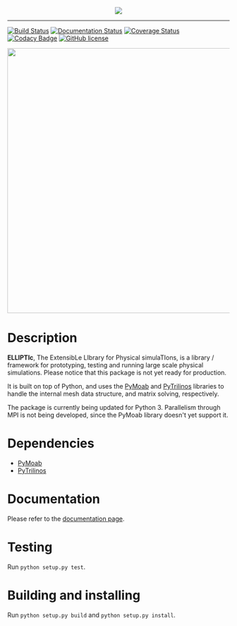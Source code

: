 <p align="center">
  <img src="https://cdn.rawgit.com/gpkc/ELLIPTIc/master/logo.png"/>
</p>

---

[![Build Status](https://travis-ci.org/padmec-reservoir/ELLIPTIc.svg?branch=master)](https://travis-ci.org/padmec-reservoir/ELLIPTIc)
[![Documentation Status](https://readthedocs.org/projects/elliptic/badge/?version=latest)](http://elliptic.readthedocs.io/en/latest/?badge=latest)
[![Coverage Status](https://coveralls.io/repos/github/padmec-reservoir/ELLIPTIc/badge.svg?branch=master)](https://coveralls.io/github/padmec-reservoir/ELLIPTIc?branch=master)
[![Codacy Badge](https://api.codacy.com/project/badge/Grade/025660097e6a41fa9fa6fa590ef28148)](https://www.codacy.com/app/gpkc/ELLIPTIc?utm_source=github.com&utm_medium=referral&utm_content=padmec-reservoir/ELLIPTIc&utm_campaign=badger)
[![GitHub license](https://img.shields.io/badge/license-MIT-blue.svg)](https://raw.githubusercontent.com/gpkc/ELLIPTIc/master/LICENSE)

<p align="center">
  <img src="https://cdn.rawgit.com/gpkc/ELLIPTIc/master/pic.png" width="600"/>
</p>


# Description
**ELLIPTIc**, The ExtensibLe LIbrary for Physical simulaTIons, is a library / framework for prototyping, testing and running large scale physical simulations. Please notice that this package is not yet ready for production.

It is built on top of Python, and uses the [PyMoab](https://bitbucket.org/fathomteam/moab/overview) and [PyTrilinos](https://github.com/trilinos/Trilinos) libraries to handle the internal mesh data structure, and matrix solving, respectively.

The package is currently being updated for Python 3. Parallelism through MPI is not being developed, since the PyMoab library doesn't yet support it.

# Dependencies
* [PyMoab](https://bitbucket.org/fathomteam/moab/overview)
* [PyTrilinos](https://github.com/trilinos/Trilinos)

# Documentation
Please refer to the [documentation page](http://elliptic.readthedocs.io/en/latest/).

# Testing
Run `python setup.py test`.

# Building and installing
Run `python setup.py build` and `python setup.py install`.
